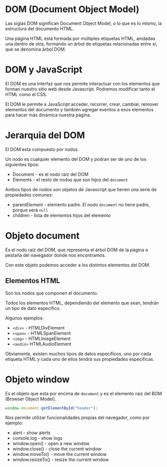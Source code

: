 # DOM (Document Object Model)

Las siglas DOM significan Document Object Model, o lo que es lo mismo, la estructura del documento HTML.

Una página HTML está formada por múltiples etiquetas HTML, anidadas una dentro de otra, formando un árbol de etiquetas relacionadas entre sí, que se denomina árbol DOM.

# DOM y JavaScript

El DOM es una interfaz que nos permite interactuar con los elementos que forman nuestro sitio web desde Javascript. Podremos modificar tanto el HTML como el CSS.

El DOM le permite a JavaScript acceder, recorrer, crear, cambiar, remover elementos del documento y también agregar eventos a esos elementos para hacer más dinámica nuestra página.

# Jerarquia del DOM

El DOM esta compuesto por nodos.

Un nodo es cualquier elemento del DOM y podran ser de uno de los siguientes tipos:

- Document - es el nodo raiz del DOM
- Elements - el resto de nodos que son hijos del `document`

Ambos tipos de nodos son objetos de Javascript que tienen una serie de propiedades comunes:

- parentElement - elemento padre. El nodo `document` no tiene padre, porque será `null`
- children - lista de elementos hijos del elemento

# Objeto document

Es el nodo raiz del DOM, que representa el árbol DOM de la página o pestaña del navegador donde nos encontramos.

Con este objeto podemos acceder a los distintos elementos del DOM.

## Elementos HTML

Son los nodos que componen el documento.

Todos los elementos HTML, dependiendo del elemento que sean, tendrán un tipo de dato específico.

Algunos ejemplos:

- `<div>` - HTMLDivElement
- `<span>` - HTMLSpanElement
- `<img>` - HTMLImageElement
- `<audio>` HTMLAudioElement

Obviamente, existen muchos tipos de datos específicos, uno por cada etiqueta HTML y cada uno de ellos tendrá sus propiedades especificas.

# Objeto window

Es el objeto que esta por encima de `document` y es el elemento raiz del BOM (Browser Object Model).

```js
window.document.getElementById("header");
```

Nos permite utilizar funcionalidades propias del navegador, como por ejemplo:

- alert - show alerts
- console.log - show logs
- window.open() - open a new window
- window.close() - close the current window
- window.moveTo() - move the current window
- window.resizeTo() - resize the current window
